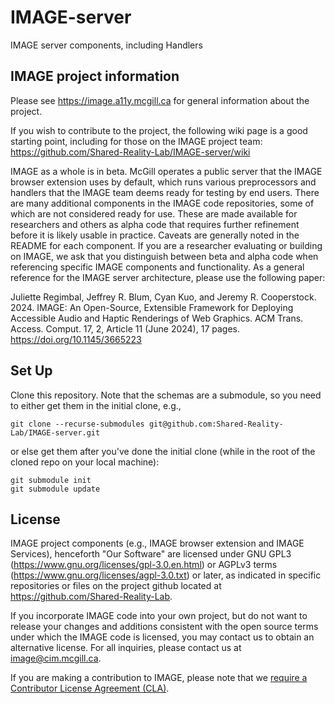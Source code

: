 # IMAGE-server
IMAGE server components, including Handlers

## IMAGE project information
Please see https://image.a11y.mcgill.ca for general information about the project.

If you wish to contribute to the project, the following wiki page is a good starting point, including for those on the IMAGE project team:
https://github.com/Shared-Reality-Lab/IMAGE-server/wiki

IMAGE as a whole is in beta. McGill operates a public server that the IMAGE browser extension uses by default, which runs various preprocessors and handlers that the IMAGE team deems ready for testing by end users. There are many additional components in the IMAGE code repositories, some of which are not considered ready for use. These are made available for researchers and others as alpha code that requires further refinement before it is likely usable in practice. Caveats are generally noted in the README for each component. If you are a researcher evaluating or building on IMAGE, we ask that you distinguish between beta and alpha code when referencing specific IMAGE components and functionality. As a general reference for the IMAGE server architecture, please use the following paper:

Juliette Regimbal, Jeffrey R. Blum, Cyan Kuo, and Jeremy R. Cooperstock. 2024. IMAGE: An Open-Source, Extensible Framework for Deploying Accessible Audio and Haptic Renderings of Web Graphics. ACM Trans. Access. Comput. 17, 2, Article 11 (June 2024), 17 pages. https://doi.org/10.1145/3665223

## Set Up

Clone this repository. Note that the schemas are a submodule, so you need to either get them in the initial clone, e.g.,
```
git clone --recurse-submodules git@github.com:Shared-Reality-Lab/IMAGE-server.git
```

or else get them after you've done the initial clone (while in the root of the cloned repo on your local machine):
```
git submodule init
git submodule update
```

## License

IMAGE project components (e.g., IMAGE browser extension and IMAGE Services), henceforth "Our Software" are licensed under GNU GPL3 (https://www.gnu.org/licenses/gpl-3.0.en.html) or AGPLv3 terms (https://www.gnu.org/licenses/agpl-3.0.txt) or later, as indicated in specific repositories or files on the project github located at https://github.com/Shared-Reality-Lab.

If you incorporate IMAGE code into your own project, but do not want to release your changes and additions consistent with the open source terms under which the IMAGE code is licensed, you may contact us to obtain an alternative license. For all inquiries, please contact us at image@cim.mcgill.ca.

If you are making a contribution to IMAGE, please note that we [require a Contributor License Agreement (CLA)](/CLA.md).
